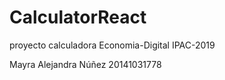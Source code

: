 # CalculatorReact

proyecto calculadora
Economia-Digital
IPAC-2019

Mayra Alejandra Núñez
20141031778
